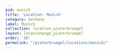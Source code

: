 ```yaml
---
pid: munich
title: 'Location: Munich'
category: Germany
label: Munich
collection: location_pieterbruegel
layout: locationpage_pieterbruegel
order: '16'
permalink: "/pieterbruegel/locations/munich/"
---
```

